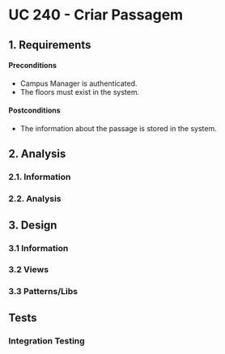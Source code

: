 # UC 240 - Criar Passagem

## 1. Requirements

#### Preconditions
* Campus Manager is authenticated.
* The floors must exist in the system.


#### Postconditions
* The information about the passage is stored in the system.

## 2. Analysis

### 2.1. Information

### 2.2. Analysis

## 3. Design

### 3.1 Information

### 3.2 Views

### 3.3 Patterns/Libs

## Tests

### Integration Testing
